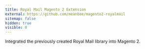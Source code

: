 ```yaml
---
title: Royal Mail Magento 2 Extension
external: https://github.com/meanbee/magento2-royalmail
sitemap: false
hidden: true
visible: 0
---
```

Integrated the previously created Royal Mail library into Magento 2.
